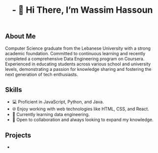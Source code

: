 <!DOCTYPE html>
<html>
<head>
</head>
<body>
    <header>
        <h1 center="align">- 👋 Hi There, <strong>I’m Wassim Hassoun</strong></h1>
    </header>
    <main>
        <section>
            <h2>About Me</h2>
            <p>Computer Science graduate from the Lebanese University with a strong academic foundation. Committed to continuous
learning and recently completed a comprehensive Data Engineering program on Coursera. Experienced in educating
students across various school and university levels, demonstrating a passion for knowledge sharing and fostering the
next generation of tech enthusiasts.
</p>
        </section>
        <section>
            <h2>Skills</h2>
            <ul>
                <li>💻 Proficient in JavaScript, Python, and Java.</li>
                <li>🌐 Enjoy working with web technologies like HTML, CSS, and React.</li>
                <li>🧠 Currently learning data engineering.</li>
                <li>🌱 Open to collaboration and always looking to expand my knowledge.</li>
            </ul>
        </section>
        <section>
            <h2>Projects</h2>
            <ul>
                <li><a href=""></a></li>
                <!-- Add more projects here -->
            </ul>
        </section>
    </main>
</body>
</html>

